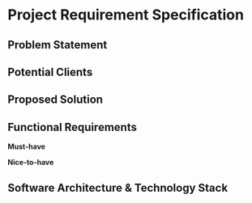 # Project Requirement Specification

## Problem Statement



## Potential Clients



## Proposed Solution



## Functional Requirements 

**Must-have**


**Nice-to-have**



## Software Architecture & Technology Stack

